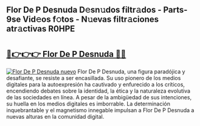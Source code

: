 ## Flor De P Desnuda D𝚎sn𝚞dos filtr𝚊dos - Parts-9se Vid𝚎os f𝚘tos - N𝚞evas filtr𝚊ciones atr𝚊ctivas R0HPE

# <h2><a href="http://mb420i.tromn.icu/?c=Flor+De+P+Desnuda">🔗👉👉👉 Flor De P Desnuda 🔗🔗</a></h2>

[![Flor De P Desnuda nuevo](https://i.imgur.com/pEAQMta.gif)](http://mb420i.tromn.icu/?c=Flor+De+P+Desnuda)
Flor De P Desnuda, una figura paradójica y desafiante, se resiste a ser encasillada. Su uso pionero de los medios digitales para la autoexpresión ha cautivado y enfurecido a los críticos, encendiendo debates sobre la identidad, la ética y la naturaleza evolutiva de las sociedades en línea. A pesar de la ambigüedad de sus intenciones, su huella en los medios digitales es imborrable. La determinación inquebrantable y el magnetismo innegable impulsan a Flor De P Desnuda a nuevas alturas en la comunidad digital.
